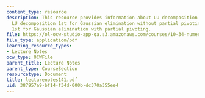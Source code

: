 ```yaml
---
content_type: resource
description: This resource provides information about LU decomposition technique,
  LU decomposition 1st for Gaussian elimination without partial pivoting, and LU decomposition
  1st for Gaussian elimination with partial pivoting.
file: https://ol-ocw-studio-app-qa.s3.amazonaws.com/courses/10-34-numerical-methods-applied-to-chemical-engineering-fall-2005/387957a9bf14f34d000bdc370a355ee4_lecturenotes141.pdf
file_type: application/pdf
learning_resource_types:
- Lecture Notes
ocw_type: OCWFile
parent_title: Lecture Notes
parent_type: CourseSection
resourcetype: Document
title: lecturenotes141.pdf
uid: 387957a9-bf14-f34d-000b-dc370a355ee4
---
```

